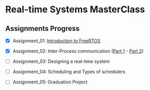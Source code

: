 # Real-time Systems MasterClass

## Assignments Progress

- [x] Assignment_01: [Introduction to FreeRTOS](https://youtu.be/YWIPaMj4Bj4)

- [x] Assignment_02: Inter-Process communication ([Part 1](https://youtu.be/j1pzSMiusb0) - [Part 2](https://youtu.be/KNfUjNxfFfs))

- [ ] Assignment_03: Designing a real-time system

- [ ] Assignment_04: Scheduling and Types of schedulers

- [ ] Assignment_05: Graduation Project
